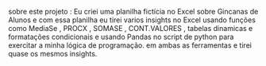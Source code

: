 sobre este projeto :
Eu criei uma planilha fictícia no Excel sobre Gincanas de Alunos e com essa planilha eu tirei varios insights no Excel usando funções como MediaSe , PROCX , SOMASE , CONT.VALORES , tabelas dinamicas e formatações condicionais e usando Pandas no script de python para exercitar a minha lógica de programação.
em ambas as ferramentas e tirei quase os mesmos insights.
